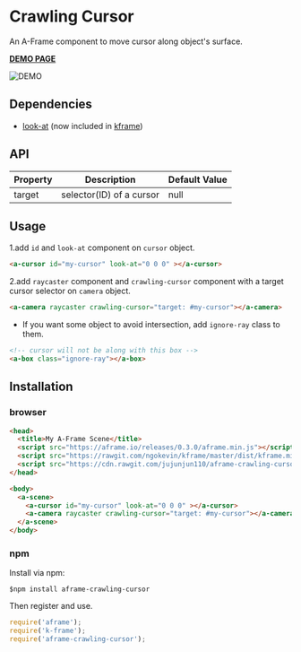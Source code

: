 # Crawling Cursor

An A-Frame component to move cursor along object's surface.

**[DEMO PAGE](https://jujunjun110.github.io/crawlingcursor/)**

![DEMO](demo.gif)


## Dependencies
- [look-at](https://github.com/ngokevin/kframe/tree/master/components/look-at/) (now included in [kframe](https://github.com/ngokevin/kframe))

## API

| Property | Description | Default Value |
| -------- | ----------- | ------------- |
| target   | selector(ID) of a cursor | null          |

## Usage

1.add `id` and `look-at` component on `cursor` object.
```html
<a-cursor id="my-cursor" look-at="0 0 0" ></a-cursor>
```

2.add `raycaster` component and `crawling-cursor` component with a target cursor selector on `camera` object. 
```html
<a-camera raycaster crawling-cursor="target: #my-cursor"></a-camera>
```

- If you want some object to avoid intersection, add `ignore-ray` class to them.
```html 
<!-- cursor will not be along with this box -->
<a-box class="ignore-ray"></a-box>
```

## Installation 

### browser

```html
<head>
  <title>My A-Frame Scene</title>
  <script src="https://aframe.io/releases/0.3.0/aframe.min.js"></script>
  <script src="https://rawgit.com/ngokevin/kframe/master/dist/kframe.min.js"></script>
  <script src="https://cdn.rawgit.com/jujunjun110/aframe-crawling-cursor/master/dist/aframe-crawling-cursor.min.js"></script>
</head>

<body>
  <a-scene>
    <a-cursor id="my-cursor" look-at="0 0 0" ></a-cursor>
    <a-camera raycaster crawling-cursor="target: #my-cursor"></a-camera>
  </a-scene>
</body>
```

### npm 
Install via npm:

`$npm install aframe-crawling-cursor`

Then register and use. 

```javascript
require('aframe');
require('k-frame');
require('aframe-crawling-cursor');
```
